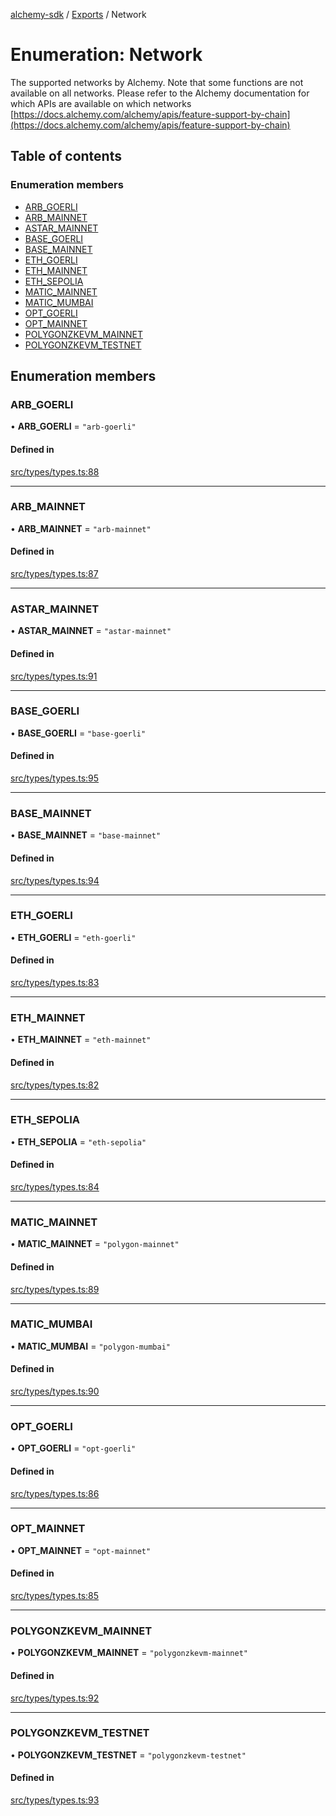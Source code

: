 [alchemy-sdk](../README.md) / [Exports](../modules.md) / Network

# Enumeration: Network

The supported networks by Alchemy. Note that some functions are not available
on all networks. Please refer to the Alchemy documentation for which APIs are
available on which networks
[https://docs.alchemy.com/alchemy/apis/feature-support-by-chain](https://docs.alchemy.com/alchemy/apis/feature-support-by-chain)

## Table of contents

### Enumeration members

- [ARB\_GOERLI](Network.md#arb_goerli)
- [ARB\_MAINNET](Network.md#arb_mainnet)
- [ASTAR\_MAINNET](Network.md#astar_mainnet)
- [BASE\_GOERLI](Network.md#base_goerli)
- [BASE\_MAINNET](Network.md#base_mainnet)
- [ETH\_GOERLI](Network.md#eth_goerli)
- [ETH\_MAINNET](Network.md#eth_mainnet)
- [ETH\_SEPOLIA](Network.md#eth_sepolia)
- [MATIC\_MAINNET](Network.md#matic_mainnet)
- [MATIC\_MUMBAI](Network.md#matic_mumbai)
- [OPT\_GOERLI](Network.md#opt_goerli)
- [OPT\_MAINNET](Network.md#opt_mainnet)
- [POLYGONZKEVM\_MAINNET](Network.md#polygonzkevm_mainnet)
- [POLYGONZKEVM\_TESTNET](Network.md#polygonzkevm_testnet)

## Enumeration members

### ARB\_GOERLI

• **ARB\_GOERLI** = `"arb-goerli"`

#### Defined in

[src/types/types.ts:88](https://github.com/alchemyplatform/alchemy-sdk-js/blob/7ae04a5/src/types/types.ts#L88)

___

### ARB\_MAINNET

• **ARB\_MAINNET** = `"arb-mainnet"`

#### Defined in

[src/types/types.ts:87](https://github.com/alchemyplatform/alchemy-sdk-js/blob/7ae04a5/src/types/types.ts#L87)

___

### ASTAR\_MAINNET

• **ASTAR\_MAINNET** = `"astar-mainnet"`

#### Defined in

[src/types/types.ts:91](https://github.com/alchemyplatform/alchemy-sdk-js/blob/7ae04a5/src/types/types.ts#L91)

___

### BASE\_GOERLI

• **BASE\_GOERLI** = `"base-goerli"`

#### Defined in

[src/types/types.ts:95](https://github.com/alchemyplatform/alchemy-sdk-js/blob/7ae04a5/src/types/types.ts#L95)

___

### BASE\_MAINNET

• **BASE\_MAINNET** = `"base-mainnet"`

#### Defined in

[src/types/types.ts:94](https://github.com/alchemyplatform/alchemy-sdk-js/blob/7ae04a5/src/types/types.ts#L94)

___

### ETH\_GOERLI

• **ETH\_GOERLI** = `"eth-goerli"`

#### Defined in

[src/types/types.ts:83](https://github.com/alchemyplatform/alchemy-sdk-js/blob/7ae04a5/src/types/types.ts#L83)

___

### ETH\_MAINNET

• **ETH\_MAINNET** = `"eth-mainnet"`

#### Defined in

[src/types/types.ts:82](https://github.com/alchemyplatform/alchemy-sdk-js/blob/7ae04a5/src/types/types.ts#L82)

___

### ETH\_SEPOLIA

• **ETH\_SEPOLIA** = `"eth-sepolia"`

#### Defined in

[src/types/types.ts:84](https://github.com/alchemyplatform/alchemy-sdk-js/blob/7ae04a5/src/types/types.ts#L84)

___

### MATIC\_MAINNET

• **MATIC\_MAINNET** = `"polygon-mainnet"`

#### Defined in

[src/types/types.ts:89](https://github.com/alchemyplatform/alchemy-sdk-js/blob/7ae04a5/src/types/types.ts#L89)

___

### MATIC\_MUMBAI

• **MATIC\_MUMBAI** = `"polygon-mumbai"`

#### Defined in

[src/types/types.ts:90](https://github.com/alchemyplatform/alchemy-sdk-js/blob/7ae04a5/src/types/types.ts#L90)

___

### OPT\_GOERLI

• **OPT\_GOERLI** = `"opt-goerli"`

#### Defined in

[src/types/types.ts:86](https://github.com/alchemyplatform/alchemy-sdk-js/blob/7ae04a5/src/types/types.ts#L86)

___

### OPT\_MAINNET

• **OPT\_MAINNET** = `"opt-mainnet"`

#### Defined in

[src/types/types.ts:85](https://github.com/alchemyplatform/alchemy-sdk-js/blob/7ae04a5/src/types/types.ts#L85)

___

### POLYGONZKEVM\_MAINNET

• **POLYGONZKEVM\_MAINNET** = `"polygonzkevm-mainnet"`

#### Defined in

[src/types/types.ts:92](https://github.com/alchemyplatform/alchemy-sdk-js/blob/7ae04a5/src/types/types.ts#L92)

___

### POLYGONZKEVM\_TESTNET

• **POLYGONZKEVM\_TESTNET** = `"polygonzkevm-testnet"`

#### Defined in

[src/types/types.ts:93](https://github.com/alchemyplatform/alchemy-sdk-js/blob/7ae04a5/src/types/types.ts#L93)
